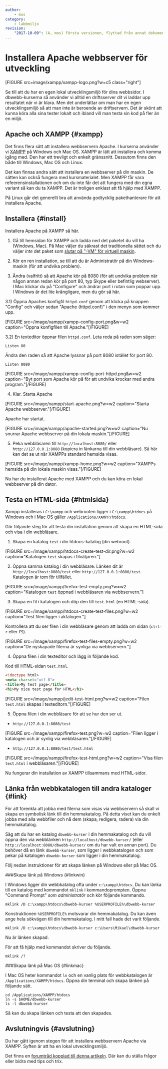 ```yaml
---
author:
    - mos
category:
    - labbmiljo
revision:
    "2017-10-09": (A, mos) Första versionen, flyttad från annat dokument och uppdaterad enbart för XAMPP (använder gamla bilder).
...
```

Installera Apache webbserver för utveckling
==================================

[FIGURE src=image/xampp/xampp-logo.png?w=c5 class="right"]

Se till att du har en egen lokal utvecklingsmiljö för dina webbsidor. I dbwebb-kurserna så använder vi alltid en driftsserver dit vi laddar upp resultatet när vi är klara. Men det underlättar om man har en egen utvecklingsmiljö så att man inte är beroende av driftservern. Det är skönt att kunna köra alla sina tester lokalt och ibland vill man testa sin kod på fler än en miljö.

<!--more-->



Apache och XAMPP {#xampp}
--------------------------------------------------------------------

Det finns flera sätt att installera webbservern Apache. I kurserna använder vi [XAMPP](https://www.apachefriends.org/index.html) på Windows och Mac OS. XAMPP är lätt att installera och komma igång med. Den har ett trevligt och enkelt gränssnitt. Dessutom finns den både till Windows, Mac OS och Linux.

Det kan finnas andra sätt att installera en webbserver på din maskin. De sätten kan också fungera med kursmaterialet. Men XAMPP får vara refeerensinstallationen och om du inte får det att fungera med din egna variant så kan du ta XAMPP. Det är troligen enklast att få hjälp med XAMPP.

På Linux går det generellt bra att använda godtycklig pakethanterare för att installera Apache.



Installera {#install}
--------------------------------------------------------------------

Installera Apache på XAMPP så här.

1) Gå till hemsidan för XAMPP och ladda ned det paketet du vill ha (Windows, Mac). På Mac väljer du säkrast det traditionella sättet och du väljer _inte_ det paket som [slutar på "-VM" för virtuell maskin](https://dbwebb.se/forum/viewtopic.php?t=6648#p53876).


2) Kör en ren installation, se till att du är Administratör på din Windows-maskin (för att undvika problem).


3) Ändra (valfritt) så att Apache kör på 8080 (för att undvika problem när någon annan redan kör på port 80, typ Skype eller befintlig webserver). I Mac klickar du på "Configure" och ändrar port i rutan som poppar upp. I Windows är det lite krångligare, men du gör så här. 

3.1) Öppna Apaches konfigfil `httpd.conf` genom att klicka på knappen "Config" och väljer sedan "Apache (httpd.conf)" i den menyn som kommer upp.

[FIGURE src=/image/xampp/xampp-config-port.png&w=w2 caption="Öppna konfigfilen till Apache."[/FIGURE]

3.2) En texteditor öppnar filen `httpd.conf`. Leta reda på raden som säger:

```text
Listen 80
```

Ändra den raden så att Apache lyssnar på port 8080 istället för port 80.

```text
Listen 8080
```

[FIGURE src=/image/xampp/xampp-config-port-httpd.png&w=w2 caption="Byt port som Apache kör på för att undvika krockar med andra program."[/FIGURE]


4) Klar. Starta Apache

[FIGURE src=/image/xampp/start-apache.png?w=w2 caption="Starta Apache webbserver."[/FIGURE]

Apache har startat.

[FIGURE src=/image/xampp/apache-started.png?w=w2 caption="Nu snurrar Apache webbserver på din lokala maskin."[/FIGURE]


5) Peka webbläsaren till `http://localhost:8080/` eller `http://127.0.0.1:8080` (kopiera in länkarna till din webbläsare). Så här kan det se ut när XAMPPs standard hemsida visas.

[FIGURE src=/image/xampp/xampp-home.png?w=w2 caption="XAMPPs hemsida på din lokala maskin visas."[/FIGURE]

Nu har du installerat Apache med XAMPP och du kan köra en lokal webbserver på din dator.



Testa en HTML-sida {#htmlsida}
--------------------------------------------------------------------

Xampp installeras i `C:\xampp` och webrooten ligger i `C:\xampp\htdocs` på Windows och i Mac OS gäller `/Applications/XAMPP/htdocs`.

Gör följande steg för att testa din installation genom att skapa en HTML-sida och visa i din webbläsare. 

1) Skapa en katalog `test` i din htdocs-katalog (din webroot). 

[FIGURE src=/image/xampp/htdocs-create-test-dir.png?w=w2 caption="Katalogen `test` skapas i filväljaren."]


2) Öppna samma katalog i din webbläsare. Länken dit är `http://localhost:8080/test` eller `http://127.0.0.1:8080/test`. Katalogen är tom för tillfället.

[FIGURE src=/image/xampp/firefox-test-empty.png?w=w2 caption="Katalogen `test` öppnad i webbläsaren via webbservern."]


3) Skapa en fil i katalogen och döp den till `test.html` (en HTML-sida).

[FIGURE src=/image/xampp/htdocs-create-test-files.png?w=w2 caption="Test filen ligger i aktalogen."]

Kontrollera att du ser filen i din webbläsare genom att ladda om sidan (`ctrl-r` eller `F5`).

[FIGURE src=/image/xampp/firefox-test-files-empty.png?w=w2 caption="De nyskapade filerna är synliga via webbservern."]


4) Öppna filen i din texteditor och lägg in följande kod.

Kod till HTML-sidan `test.html`.

```html
<!doctype html>
<meta charset="utf-8">
<title>My test page</title>
<h1>My nice test page for HTML</h1>
```

[FIGURE src=/image/xampp/jedit-test-html.png?w=w2 caption="Filen `test.html` skapas i texteditorn."[/FIGURE]


5) Öppna filen i din webbläsare för att se hur den ser ut.

* `http://127.0.0.1:8080/test`

[FIGURE src=/image/xampp/firefox-test.png?w=w2 caption="Filen ligger i katalogen och är synlig via webbläsaren."[/FIGURE]


* `http://127.0.0.1:8080/test/test.html`

[FIGURE src=/image/xampp/firefox-test-html.png?w=w2 caption="Visa filen `test.html` i webbläsaren."[/FIGURE]

Nu fungerar din installation av XAMPP tillsammans med HTML-sidor.



Länka från webbkatalogen till andra kataloger {#link}
--------------------------------------------------------------------

För att förenkla att jobba med filerna som visas via webbservern så skall vi skapa en symbolisk länk till din hemmakatalog. På detta viset kan du enkelt jobba med alla webbfiler och nå dem (skapa, redigera, radera) via din hemmakatalog.

Säg att du har en katalog `dbwebb-kurser` i din hemmakatalog och du vill öppna den via webblänken `http://localhost/dbwebb-kurser/` (eller `http://localhost:8080/dbwebb-kurser/` om du har valt en annan port). Du behöver då en länk `dbwebb-kurser`, som ligger i webbkatalogen och som pekar på katalogen `dbwebb-kurser` som ligger i din hemmakatalog.

Följ nedan instruktioner för att skapa länken på Windows eller på Mac OS.



###Skapa länk på Windows {#linkwin}

I Windows ligger din webbkatalog ofta under `c:\xampp\htdocs`. Du kan länka till en katalog med kommandot `mklink` i kommandoprompten. Öppna "Command Prompt" *som administratör* och kör följande kommando. 

```text
mklink /D c:\xampp\htdocs\dbwebb-kurser %USERPROFILE%\dbwebb-kurser
```

Konstruktionen `%USERPROFILE%` motsvarar din hemmakatalog. Du kan även ange hela sökvägen till din hemmakatalog. I mitt fall hade det varit följande.

```text
mklink /D c:\xampp\htdocs\dbwebb-kurser c:\Users\Mikael\dbwebb-kurser
```

Nu är länken skapad.

För att få hjälp med kommandot skriver du följande.

```text
mklink /?
```



###Skapa länk på Mac OS {#linkmac}

I Mac OS heter kommandot `ln` och en vanlig plats för webbkatalogen är `/Applications/XAMPP/htdocs`. Öppna din terminal och skapa länken på följande sätt.

```text
cd /Applications/XAMPP/htdocs
ln -s $HOME/dbwebb-kurser
ls -l dbwebb-kurser
```

Så kan du skapa länken och testa att den skapades.



Avslutningvis {#avslutning}
--------------------------------------------------------------------

Du har gått igenom stegen för att installera webbservern Apache via XAMPP. Syften är att ha en lokal utvecklingsmiljö.

Det finns en [forumtråd kopplad till denna artikeln](t/6921). Där kan du ställa frågor eller bidra med tips och trix.
